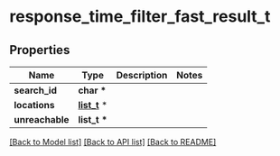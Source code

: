 # response_time_filter_fast_result_t

## Properties
Name | Type | Description | Notes
------------ | ------------- | ------------- | -------------
**search_id** | **char \*** |  | 
**locations** | [**list_t**](response_time_filter_fast_location.md) \* |  | 
**unreachable** | **list_t \*** |  | 

[[Back to Model list]](../README.md#documentation-for-models) [[Back to API list]](../README.md#documentation-for-api-endpoints) [[Back to README]](../README.md)



